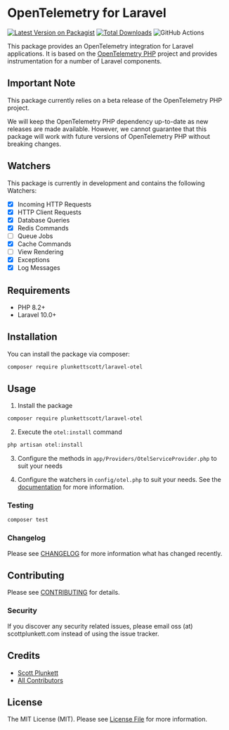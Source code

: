 # OpenTelemetry for Laravel

[![Latest Version on Packagist](https://img.shields.io/packagist/v/plunkettscott/laravel-otel.svg?style=flat-square)](https://packagist.org/packages/plunkettscott/laravel-otel)
[![Total Downloads](https://img.shields.io/packagist/dt/plunkettscott/laravel-otel.svg?style=flat-square)](https://packagist.org/packages/plunkettscott/laravel-otel)
![GitHub Actions](https://github.com/plunkettscott/laravel-otel/actions/workflows/tests.yml/badge.svg)

This package provides an OpenTelemetry integration for Laravel applications. It is based on the [OpenTelemetry PHP](https://github.com/open-telemetry/opentelemetry-php) project and
provides instrumentation for a number of Laravel components.

## Important Note

This package currently relies on a beta release of the OpenTelemetry PHP project.

We will keep the OpenTelemetry PHP dependency up-to-date as new releases are made available. However,
we cannot guarantee that this package will work with future versions of OpenTelemetry PHP without breaking
changes.

## Watchers

This package is currently in development and contains the following Watchers:

- [x] Incoming HTTP Requests
- [x] HTTP Client Requests
- [x] Database Queries
- [x] Redis Commands
- [ ] Queue Jobs
- [x] Cache Commands
- [ ] View Rendering
- [x] Exceptions
- [x] Log Messages

## Requirements

- PHP 8.2+
- Laravel 10.0+

## Installation

You can install the package via composer:

```bash
composer require plunkettscott/laravel-otel
```

## Usage

1. Install the package

```bash
composer require plunkettscott/laravel-otel
```

2. Execute the `otel:install` command

```bash
php artisan otel:install
```

3. Configure the methods in `app/Providers/OtelServiceProvider.php` to suit your needs

4. Configure the watchers in `config/otel.php` to suit your needs. See the [documentation](https://oss.plunkett.dev/laravel-otel) for more information.

### Testing

```bash
composer test
```

### Changelog

Please see [CHANGELOG](CHANGELOG.md) for more information what has changed recently.

## Contributing

Please see [CONTRIBUTING](CONTRIBUTING.md) for details.

### Security

If you discover any security related issues, please email oss (at) scottplunkett.com instead of using the issue tracker.

## Credits

-   [Scott Plunkett](https://github.com/plunkettscott)
-   [All Contributors](../../contributors)

## License

The MIT License (MIT). Please see [License File](LICENSE.md) for more information.
